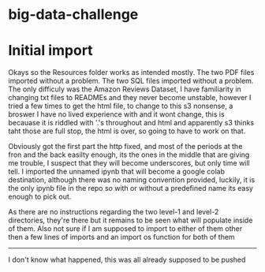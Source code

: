 # big-data-challenge

# Initial import
Okays so the Resources folder works as intended mostly. The two PDF files imported without a problem. The two SQL files imported without a problem.
The only difficuly was the Amazon Reviews Dataset, I have familiarity in changing txt files to READMEs and they never become unstable, however I tried a few times to get the html file,
to change to this s3 nonsense, a broswer I have no lived experience with and it wont change, this is becauase it is riddled with '.'s throughout and html and apparently s3 thinks taht those
are full stop, the html is over, so going to have to work on that. 

Obviously got the first part the http fixed, and most of the periods at the fron and the back easilty enough, its the ones in the middle that are giving me trouble, I suspect that they
will become underscores, but only time will tell. I imported the unnamed ipynb that will become a google colab destination, although there was no naming convention provided, luckily, it is 
the only ipynb file in the repo so with or without a predefined name its easy enough to pick out. 

As there are no instructions regarding the two level-1 and level-2 directories, they're there but it remains to be seen what will populate inside of them. 
Also not sure if I am supposed to import to either of them other then a few lines of imports and an import os function for both of them



-------
I don't know what happened, this was all already supposed to be pushed